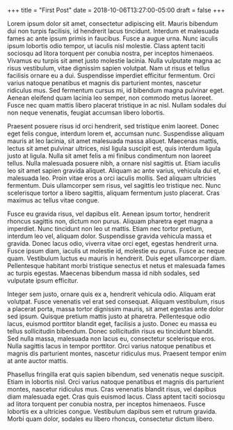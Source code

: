 +++
title = "First Post"
date = 2018-10-06T13:27:00-05:00
draft = false
+++

Lorem ipsum dolor sit amet, consectetur adipiscing elit. Mauris
bibendum dui non turpis facilisis, id hendrerit lacus
tincidunt. Interdum et malesuada fames ac ante ipsum primis in
faucibus. Fusce a augue urna. Nunc iaculis ipsum lobortis odio tempor,
ut iaculis nisl molestie. Class aptent taciti sociosqu ad litora
torquent per conubia nostra, per inceptos himenaeos. Vivamus eu turpis
sit amet justo molestie lacinia. Nulla vulputate magna ac risus
vestibulum, vitae dignissim sapien volutpat. Nam ut risus et tellus
facilisis ornare eu a dui. Suspendisse imperdiet efficitur
fermentum. Orci varius natoque penatibus et magnis dis parturient
montes, nascetur ridiculus mus. Sed fermentum cursus mi, id bibendum
magna pulvinar eget. Aenean eleifend quam lacinia leo semper, non
commodo metus laoreet. Fusce nec quam mattis libero placerat tristique
in ac nisl. Nullam sodales dui non neque venenatis, feugiat accumsan
libero lobortis.

Praesent posuere risus id orci hendrerit, sed tristique enim
laoreet. Donec eget felis congue, interdum lorem et, accumsan
nunc. Suspendisse aliquam mauris at leo lacinia, sit amet malesuada
massa aliquet. Maecenas mattis, lectus sit amet pulvinar ultrices,
nisl ligula suscipit est, quis interdum ligula justo at ligula. Nulla
sit amet felis a mi finibus condimentum non laoreet tellus. Nulla
malesuada posuere nibh, a ornare nisl sagittis ut. Etiam iaculis leo
sit amet sapien gravida aliquet. Aliquam ac ante varius, vehicula dui
et, malesuada leo. Proin vitae eros a orci iaculis mollis. Sed aliquam
ultricies fermentum. Duis ullamcorper sem risus, vel sagittis leo
tristique nec. Nunc scelerisque tortor a libero sagittis, aliquam
fermentum justo placerat. Cras maximus ac tellus vitae congue.

Fusce eu gravida risus, vel dapibus elit. Aenean ipsum tortor,
hendrerit rhoncus sagittis non, dictum non purus. Aliquam pharetra
eget magna a imperdiet. Nunc tincidunt non leo ut mattis. Etiam nec
tortor pretium, interdum leo vel, aliquam dolor. Suspendisse gravida
vehicula massa et gravida. Donec lacus odio, viverra vitae orci eget,
egestas hendrerit urna. Fusce ipsum diam, iaculis ut molestie id,
molestie eu purus. Fusce ac neque quam. Vestibulum luctus eu mauris in
hendrerit. Duis eget ullamcorper diam. Pellentesque habitant morbi
tristique senectus et netus et malesuada fames ac turpis
egestas. Maecenas bibendum massa id nibh sodales, sed vulputate ipsum
efficitur.

Integer sem justo, ornare quis ex a, hendrerit vehicula odio. Aliquam
erat volutpat. Fusce venenatis vel erat sed consequat. Aliquam
vestibulum, risus a placerat porta, massa tortor dignissim mauris, sit
amet egestas ante dolor sed ipsum. Quisque pretium mattis justo at
pharetra. Pellentesque odio lacus, euismod porttitor blandit eget,
facilisis a justo. Donec eu massa eu tellus sollicitudin
bibendum. Donec sollicitudin risus eu tincidunt blandit. Sed nulla
massa, malesuada non lacus eu, consectetur scelerisque eros. Nulla
sagittis lacus in tempor porttitor. Orci varius natoque penatibus et
magnis dis parturient montes, nascetur ridiculus mus. Praesent tempor
enim at ante auctor mattis.

Phasellus fringilla erat quis sapien bibendum, sed venenatis neque
suscipit. Etiam in lobortis nisl. Orci varius natoque penatibus et
magnis dis parturient montes, nascetur ridiculus mus. Cras venenatis
blandit risus, vel dapibus diam malesuada eget. Cras quis euismod
lacus. Class aptent taciti sociosqu ad litora torquent per conubia
nostra, per inceptos himenaeos. Fusce lobortis ex a ultricies
congue. Vestibulum dapibus sem et rutrum gravida. Morbi quam dolor,
sodales eu libero rhoncus, consectetur dictum libero.